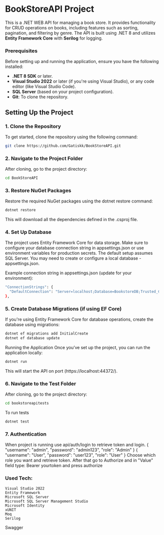 # BookStoreAPI Project

This is a .NET WEB API for managing a book store. It provides functionality for CRUD operations on books, including features such as sorting, pagination, and filtering by genre. The API is built using .NET 8 and utilizes **Entity Framework Core** with **Serilog** for logging.

### Prerequisites

Before setting up and running the application, ensure you have the following installed:

- **.NET 8 SDK** or later.
- **Visual Studio 2022** or later (if you're using Visual Studio), or any code editor (like Visual Studio Code).
- **SQL Server** (based on your project configuration).
- **Git**: To clone the repository.

## Setting Up the Project

### 1. Clone the Repository

To get started, clone the repository using the following command:

```bash
git clone https://github.com/Gatiskk/BookStoreAPI.git
```
### 2. Navigate to the Project Folder
After cloning, go to the project directory:
```bash
cd BookStoreAPI
```
### 3. Restore NuGet Packages
Restore the required NuGet packages using the dotnet restore command:
```bash
dotnet restore
```
This will download all the dependencies defined in the .csproj file.

### 4. Set Up Database
The project uses Entity Framework Core for data storage. 
Make sure to configure your database connection string in appsettings.json or use environment variables for production secrets. 
The default setup assumes SQL Server. You may need to create or configure a local database - appsettings.json.

Example connection string in appsettings.json (update for your environment):
```bash
"ConnectionStrings": {
  "DefaultConnection": "Server=localhost;Database=BookstoreDB;Trusted_Connection=True;TrustServerCertificate=True;"
},
```
### 5. Create Database Migrations (if using EF Core)
If you're using Entity Framework Core for database operations, create the database using migrations:

```bash
dotnet ef migrations add InitialCreate
dotnet ef database update
```
Running the Application
Once you’ve set up the project, you can run the application locally:

```bash
dotnet run
```
This will start the API on port (https://localhost:44372/).
### 6. Navigate to the Test Folder
After cloning, go to the project directory:
```bash
cd bookstoreapitests
```
To run tests
```bash
dotnet test
```
### 7. Authentication
When project is running use api/auth/login to retrieve token and login.
{
  "username": "admin",
  "password": "admin123",
  "role": "Admin"
}
{
  "username": "User",
  "password": "user123",
  "role": "User"
}
Choose which role you want and retrieve token.
After that go to Authorize and in "Value" field type: Bearer yourtoken and press authorize

### Used Tech:
```
Visual Studio 2022
Entity Framework
Microsoft SQL Server
Microsoft SQL Server Management Studio
Microsoft Identity
xUNIT
Moq
Serilog
```
Swagger
